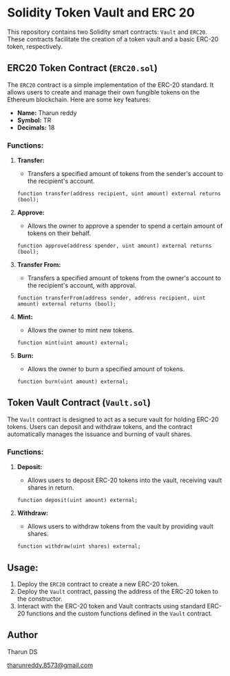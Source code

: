 # Solidity Token Vault  and ERC 20

This repository contains two Solidity smart contracts: `Vault` and `ERC20`. These contracts facilitate the creation of a token vault and a basic ERC-20 token, respectively.

## ERC20 Token Contract (`ERC20.sol`)

The `ERC20` contract is a simple implementation of the ERC-20 standard. It allows users to create and manage their own fungible tokens on the Ethereum blockchain. Here are some key features:

- **Name:** Tharun reddy
- **Symbol:** TR
- **Decimals:** 18

### Functions:

1. **Transfer:**
   - Transfers a specified amount of tokens from the sender's account to the recipient's account.
   ```solidity
   function transfer(address recipient, uint amount) external returns (bool);
   ```

2. **Approve:**
   - Allows the owner to approve a spender to spend a certain amount of tokens on their behalf.
   ```solidity
   function approve(address spender, uint amount) external returns (bool);
   ```

3. **Transfer From:**
   - Transfers a specified amount of tokens from the owner's account to the recipient's account, with approval.
   ```solidity
   function transferFrom(address sender, address recipient, uint amount) external returns (bool);
   ```

4. **Mint:**
   - Allows the owner to mint new tokens.
   ```solidity
   function mint(uint amount) external;
   ```

5. **Burn:**
   - Allows the owner to burn a specified amount of tokens.
   ```solidity
   function burn(uint amount) external;
   ```

## Token Vault Contract (`Vault.sol`)

The `Vault` contract is designed to act as a secure vault for holding ERC-20 tokens. Users can deposit and withdraw tokens, and the contract automatically manages the issuance and burning of vault shares.

### Functions:

1. **Deposit:**
   - Allows users to deposit ERC-20 tokens into the vault, receiving vault shares in return.
   ```solidity
   function deposit(uint amount) external;
   ```

2. **Withdraw:**
   - Allows users to withdraw tokens from the vault by providing vault shares.
   ```solidity
   function withdraw(uint shares) external;
   ```

## Usage:

1. Deploy the `ERC20` contract to create a new ERC-20 token.
2. Deploy the `Vault` contract, passing the address of the ERC-20 token to the constructor.
3. Interact with the ERC-20 token and Vault contracts using standard ERC-20 functions and the custom functions defined in the `Vault` contract.

## Author

Tharun DS

tharunreddy.8573@gmail.com
